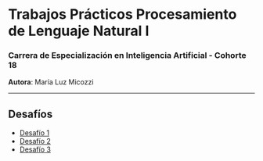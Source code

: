 # Trabajos Prácticos Procesamiento de Lenguaje Natural I

### Carrera de Especialización en Inteligencia Artificial - Cohorte 18

**Autora**: María Luz Micozzi

---

## Desafíos

- [Desafío 1](https://github.com/mlmicozzi/PLN/blob/main/Desafio_1_Micozzi.ipynb)
- [Desafío 2](https://github.com/mlmicozzi/PLN/blob/main/Desafio_2_Micozzi.ipynb)
- [Desafío 3](https://github.com/mlmicozzi/PLN/tree/main/Desafio%203)
